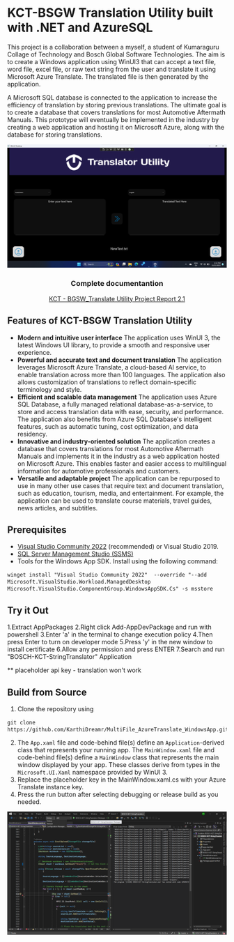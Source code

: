# KCT-BSGW Translation Utility built with .NET and AzureSQL

This project is a collaboration between a myself, a student of Kumaraguru Collage of Technology and Bosch Global Software Technologies. The aim is to create a Windows application using WinUI3 that can accept a text file, word file, excel file, or raw text string from the user and translate it using Microsoft Azure Translate. The translated file is then generated by the application. 

A Microsoft SQL database is connected to the application to increase the efficiency of translation by storing previous translations. The ultimate goal is to create a database that covers translations for most Automotive Aftermath Manuals. This prototype will eventually be implemented in the industry by creating a web application and hosting it on Microsoft Azure, along with the database for storing translations.

<div align="center">

  ![WinUI3App](preview/WinUI3App.png)

  ### Complete documentantion 
  [KCT - BGSW_Translate Utility Project Report 2.1](https://1drv.ms/w/s!AlCg_DrCVNeDhizmId2EV1gARVlj?e=EYyXcm)
</div>

## Features of KCT-BSGW Translation Utility

- **Modern and intuitive user interface** The application uses WinUI 3, the latest Windows UI library, to provide a smooth and responsive user experience.
- **Powerful and accurate text and document translation** The application leverages Microsoft Azure Translate, a cloud-based AI service, to enable translation across more than 100 languages. The application also allows customization of translations to reflect domain-specific terminology and style.
- **Efficient and scalable data management** The application uses Azure SQL Database, a fully managed relational database-as-a-service, to store and access translation data with ease, security, and performance. The application also benefits from Azure SQL Database's intelligent features, such as automatic tuning, cost optimization, and data residency.
- **Innovative and industry-oriented solution** The application creates a database that covers translations for most Automotive Aftermath Manuals and implements it in the industry as a web application hosted on Microsoft Azure. This enables faster and easier access to multilingual information for automotive professionals and customers.
- **Versatile and adaptable project** The application can be repurposed to use in many other use cases that require text and document translation, such as education, tourism, media, and entertainment. For example, the application can be used to translate course materials, travel guides, news articles, and subtitles.

## Prerequisites
- [Visual Studio Community 2022](https://visualstudio.microsoft.com/downloads/?cid=learn-onpage-download-cta) (recommended) or Visual Studio 2019.
- [SQL Server Management Studio (SSMS)](https://learn.microsoft.com/en-us/sql/ssms/download-sql-server-management-studio-ssms?view=sql-server-ver16)
- Tools for the Windows App SDK. Install using the following command:
```
winget install "Visual Studio Community 2022"  --override "--add Microsoft.VisualStudio.Workload.ManagedDesktop Microsoft.VisualStudio.ComponentGroup.WindowsAppSDK.Cs" -s msstore
```

## Try it Out

1.Extract AppPackages
2.Right click Add-AppDevPackage and run with powershell
3.Enter 'a' in the terminal to change execution policy
4.Then press Enter to turn on developer mode 
5.Press 'y' in the new window to install certificate
6.Allow any permission and press ENTER
7.Search and run "BOSCH-KCT-StringTranslator" Application

** placeholder api key - translation won't work 

## Build from Source
1. Clone the repository using
```
git clone https://github.com/KarthiDreamr/MultiFile_AzureTranslate_WindowsApp.git
```
2. The `App.xaml` file and code-behind file(s) define an `Application`-derived class that represents your running app. The `MainWindow.xaml` file and code-behind file(s) define a `MainWindow` class that represents the main window displayed by your app. These classes derive from types in the `Microsoft.UI.Xaml` namespace provided by WinUI 3.
3. Replace the placeholder key in the MainWindow.xaml.cs with your Azure Translate instance key.
4. Press the run button after selecting debugging or release build as you needed.

<div style="text-align: center;">
  
  ![WinUI3App](preview/VisualStudioEnviroinment.png)
</div>
